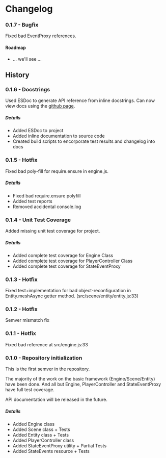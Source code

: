 # Changelog

### 0.1.7 - Bugfix

Fixed bad EventProxy references.

#### Roadmap
 -  ... we'll see ...

## History

### 0.1.6 - Docstrings

Used ESDoc to generate API reference from inline docstrings. Can now view docs
using the [github page](https://zimmed.github.io/bavel).

##### Details
 - Added ESDoc to project
 - Added inline documentation to source code
 - Created build scripts to encorporate test results and changelog into docs

### 0.1.5 - Hotfix

Fixed bad poly-fill for require.ensure in engine.js.

##### Details
 - Fixed bad require.ensure polyfill
 - Added test reports
 - Removed accidental console.log

###  0.1.4 - Unit Test Coverage

Added missing unit test coverage for project.

##### Details
 - Added complete test coverage for Engine Class
 - Added complete test coverage for PlayerController Class
 - Added complete test coverage for StateEventProxy

###  0.1.3 - Hotfix

Fixed test+implementation for bad object-reconfiguration in Entity.meshAsync
getter method. (src/scene/entity/entity.js:33)

###  0.1.2 - Hotfix

Semver mismatch fix

###  0.1.1 - Hotfix

Fixed bad reference at src/engine.js:33

###  0.1.0 - Repository initialization

This is the first semver in the repository.

The majority of the work on the basic framework (Engine/Scene/Entity) have
been done. And all but Engine, PlayerController and StateEventProxy have
full test coverage.

API documentation will be released in the future.

##### Details
 - Added Engine class
 - Added Scene class + Tests
 - Added Entity class + Tests
 - Added PlayerController class
 - Added StateEventProxy utility + Partial Tests
 - Added StateEvents resource + Tests

